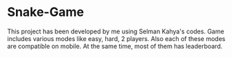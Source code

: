 # Snake-Game
This project has been developed by me using Selman Kahya's codes. Game includes various modes like easy, hard, 2 players. Also each of these modes are compatible on mobile. At the same time, most of them has leaderboard.
